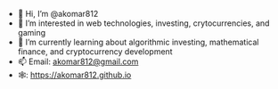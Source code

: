 - 👋 Hi, I’m @akomar812
- 👀 I’m interested in web technologies, investing, crytocurrencies, and gaming
- 🌱 I’m currently learning about algorithmic investing, mathematical finance, and cryptocurrency development
- 📫 Email: akomar812@gmail.com
- 🕸️: https://akomar812.github.io

<!---
akomar812/akomar812 is a ✨ special ✨ repository because its `README.md` (this file) appears on your GitHub profile.
You can click the Preview link to take a look at your changes.
--->
